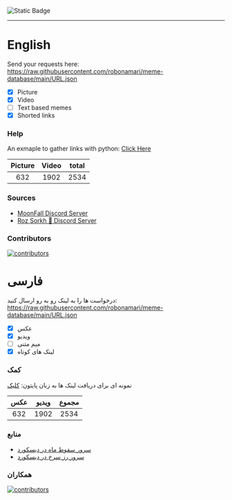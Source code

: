 ![Static Badge](https://img.shields.io/badge/python-%E2%88%9E-blue)
___

# English

Send your requests here: https://raw.githubusercontent.com/robonamari/meme-database/main/URL.json
- [x] Picture
- [x] Video
- [ ] Text based memes
- [x] Shorted links

### Help
An exmaple to gather links with python:
[Click Here](https://github.com/robonamari/meme-database/blob/main/main.py)


|Picture|Video |total |
|:-----:|:----:|:----:|
|632    |1902  |2534  |



### Sources
* [MoonFall Discord Server](https://discord.gg/BsaC3QgEQz)
* [Roz Sorkh 🌹 Discord Server](https://discord.gg/a7jbGR99bW)



### Contributors
[![contributors](https://contrib.rocks/image?repo=robonamari/meme-database)](https://github.com/robonamari/meme-database/graphs/contributors)


# فارسی
درخواست ها را به لینک رو به رو ارسال کنید: https://raw.githubusercontent.com/robonamari/meme-database/main/URL.json
- [x] عکس
- [x] ویدیو
- [ ] میم متنی
- [x] لینک های کوتاه

### کمک
نمونه ای برای دریافت لینک ها به زبان پایتون:
[کلیک](https://github.com/robonamari/meme-database/blob/main/main.py)


|عکس|ویدیو |مجموع|
|:---:|:---:|:---:|
|632  |1902 |2534 |



### منابع
* [سرور سقوط ماه در دیسکورد](https://discord.gg/BsaC3QgEQz)
* [سرور رز سرخ در دیسکورد](https://discord.gg/a7jbGR99bW)



### همکاران
[![contributors](https://contrib.rocks/image?repo=robonamari/meme-database)](https://github.com/robonamari/meme-database/graphs/contributors)
